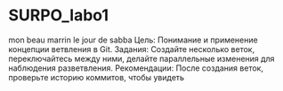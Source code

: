 # SURPO_labo1
mon beau marrin 
le jour de sabba
Цель: Понимание и применение концепции ветвления в Git.
Задания: Создайте несколько веток, переключайтесь между ними, делайте параллельные изменения для наблюдения разветвления.
Рекомендации: После создания веток, проверьте историю коммитов, чтобы увидеть
